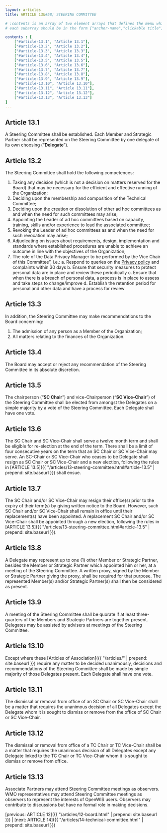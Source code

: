 ```yaml
---
layout: articles
title: ARTICLE 13&#58; STEERING COMMITTEE

# :contents is an array of two element arrays that defines the menu which appears in the masthead
# each subarray should be in the form ["anchor-name","clickable title"]

contents : [
    ["#article-13.1", "Article 13.1"],
    ["#article-13.2", "Article 13.2"],
    ["#article-13.3", "Article 13.3"],
    ["#article-13.4", "Article 13.4"],
    ["#article-13.5", "Article 13.5"],
    ["#article-13.6", "Article 13.6"],
    ["#article-13.7", "Article 13.7"],
    ["#article-13.8", "Article 13.8"],
    ["#article-13.9", "Article 13.9"],
    ["#article-13.10", "Article 13.10"],
    ["#article-13.11", "Article 13.11"],
    ["#article-13.12", "Article 13.12"],
    ["#article-13.13", "Article 13.13"]
]
---
```


<h2 id="article-13.1">Article 13.1</h2>

A Steering Committee shall be established. Each Member and Strategic Partner shall be represented on the Steering Committee by one delegate of its own choosing (“**Delegate**”).

<h2 id="article-13.2">Article 13.2</h2>

The Steering Committee shall hold the following competences:

1.	Taking any decision (which is not a decision on matters reserved for the Board) that may be necessary for the efficient and effective running of the Organization;
2.	Deciding upon the membership and composition of the Technical Committee; 
3.	Deciding upon the creation or dissolution of other ad hoc committees as and when the need for such committees may arise; 
4.	Appointing the Leader of ad hoc committees based on capacity, training, skills and/or experience to lead the associated committee;
5.	Revoking the Leader of ad hoc committees as and when the need for such revocation may arise;
6.	Adjudicating on issues about requirements, design, implementation and standards where established procedures are unable to achieve an outcome in line with the objectives of the Organization;
7.  The role of the Data Privacy Manager to be performed by the Vice Chair of this Committee”, i.e.:
   a.  Respond to queries on the [Privacy policy](./privacy_policy.md) and complaints within 30 days
   b.  Ensure that security measures to protect personal data are in place and review these periodically
   c.  Ensure that when there is a breach of personal data, a process is in place to assess and take steps to change/improve
   d.  Establish the retention period for personal and other data and have a process for review

<h2 id="article-13.3">Article 13.3</h2>

In addition, the Steering Committee may make recommendations to the Board concerning:

1. The admission of any person as a Member of the Organization;
2. All matters relating to the finances of the Organization.

<h2 id="article-13.4">Article 13.4</h2>

The Board may accept or reject any recommendation of the Steering Committee in its absolute discretion. 

<h2 id="article-13.5">Article 13.5</h2>

The chairperson (“**SC Chair**”) and vice-Chairperson (“**SC Vice-Chair**”) of the Steering Committee shall be elected from amongst the Delegates on a simple majority by a vote of the Steering Committee. Each Delegate shall have one vote. 

<h2 id="article-13.6">Article 13.6</h2>

The SC Chair and SC Vice-Chair shall serve a twelve month term and shall be eligible for re-election at the end of the term. There shall be a limit of four consecutive years on the term that an SC Chair or SC Vice-Chair may serve. An SC-Chair or SC Vice-Chair who ceases to be Delegate shall resign as SC Chair or SC Vice-Chair and a new election, following the rules in [ARTICLE 13.5]({{ "/articles/13-steering-committee.html#article-13.5" | prepend: site.baseurl }}) shall ensue.

<h2 id="article-13.7">Article 13.7</h2>

The SC Chair and/or SC Vice-Chair may resign their office(s) prior to the expiry of their term(s) by giving written notice to the Board. However, such SC Chair and/or SC Vice-Chair shall remain in office until their replacement(s) have been appointed. A replacement SC Chair and/or SC Vice-Chair shall be appointed through a new election, following the rules in [ARTICLE 13.5]({{ "/articles/13-steering-committee.html#article-13.5" | prepend: site.baseurl }}).

<h2 id="article-13.8">Article 13.8</h2>

A Delegate may represent up to one (1) other Member or Strategic Partner, besides the Member or Strategic Partner which appointed him or her, at a meeting of the Steering Committee. A written proxy, signed by the Member or Strategic Partner giving the proxy, shall be required for that purpose. The represented Member(s) and/or Strategic Partner(s) shall then be considered as present.

<h2 id="article-13.9">Article 13.9</h2>

A meeting of the Steering Committee shall be quorate if at least three-quarters of the Members and Strategic Partners are together present. Delegates may be assisted by advisers at meetings of the Steering Committee.

<h2 id="article-13.10">Article 13.10</h2>

Except where these [Articles of Association]({{ "/articles/" | prepend: site.baseurl }}) require any matter to be decided unanimously, decisions and recommendations of the Steering Committee shall be made by simple majority of those Delegates present. Each Delegate shall have one vote. 

<h2 id="article-13.11">Article 13.11</h2>

The dismissal or removal from office of an SC Chair or SC Vice-Chair shall be a matter that requires the unanimous decision of all Delegates except the Delegate whom it is sought to dismiss or remove from the office of SC Chair or SC Vice-Chair.

<h2 id="article-13.12">Article 13.12</h2>

The dismissal or removal from office of a TC Chair or TC Vice-Chair shall be a matter that requires the unanimous decision of all Delegates except any Delegate linked to the TC Chair or TC Vice-Chair whom it is sought to dismiss or remove from office.

<h2 id="article-13.13">Article 13.13</h2>

Associate Partners may attend Steering Committee meetings as observers. WMO representatives may attend Steering Committee meetings as observers to represent the interests of OpenWIS users. Observers may contribute to discussions but have no formal role in making decisions.

[previous: ARTICLE 12]({{ "/articles/12-board.html" | prepend: site.baseurl }}) \| [next: ARTICLE 14]({{ "/articles/14-technical-committee.html" | prepend: site.baseurl }})

